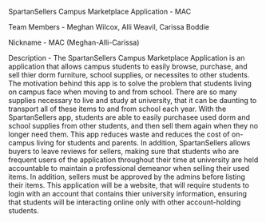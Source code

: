 SpartanSellers Campus Marketplace Application - MAC

Team Members - 
Meghan Wilcox, Alli Weavil, Carissa Boddie

Nickname - 
MAC (Meghan-Alli-Carissa)

Description - 
The SpartanSellers Campus Marketplace Application is an application that allows campus students to easily browse, purchase, and sell thier dorm furniture, school supplies, or necessites to other students. The motivation behind this app is to solve the problem that students living on campus face when moving to and from school. There are so many supplies necessary to live and study at university, that it can be daunting to transport all of these items to and from school each year. With the SpartanSellers app, students are able to easily purchasee used dorm and school supplies from other students, and then sell them again when they no longer need them. This app reduces waste and reduces the cost of on-campus living for students and parents. In addition, SpartanSellers allows buyers to leave reviews for sellers, making sure that students who are frequent users of the application throughout their time at university are held accountable to maintain a professional demeanor when selling their used items. In addition, sellers must be approved by the admins before listing their items. This application will be a website, that will require students to login with an account that contains thier university information, ensuring that students will be interacting online only with other account-holding students. 
